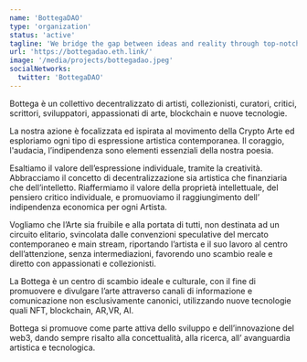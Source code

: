 ```yaml
---
name: 'BottegaDAO'
type: 'organization'
status: 'active'
tagline: 'We bridge the gap between ideas and reality through top-notch Web3 solutions'
url: 'https://bottegadao.eth.link/'
image: '/media/projects/bottegadao.jpeg'
socialNetworks:
  twitter: 'BottegaDAO'
---
```


Bottega è un collettivo decentralizzato di artisti, collezionisti, curatori, critici, scrittori, sviluppatori, appassionati di arte, blockchain e nuove tecnologie.

La nostra azione è focalizzata ed ispirata al movimento della Crypto Arte ed esploriamo ogni tipo di espressione artistica contemporanea.
Il coraggio, l'audacia, l’indipendenza sono elementi essenziali della nostra poesia.

Esaltiamo il valore dell’espressione individuale, tramite la creatività.
Abbracciamo il concetto di decentralizzazione sia artistica che finanziaria che dell’intelletto.
Riaffermiamo il valore della proprietà intellettuale, del pensiero critico individuale, e promuoviamo il raggiungimento dell’ indipendenza economica per ogni Artista.

Vogliamo che l’Arte sia fruibile e alla portata di tutti, non destinata ad un circuito elitario, svincolata dalle convenzioni speculative del mercato contemporaneo e main stream, riportando l’artista e il suo lavoro al centro dell’attenzione, senza intermediazioni, favorendo uno scambio reale e diretto con appassionati e collezionisti.

La Bottega è un centro di scambio ideale e culturale, con il fine di promuovere e divulgare l’arte attraverso canali di informazione e comunicazione non esclusivamente canonici, utilizzando nuove tecnologie quali NFT, blockchain, AR,VR, AI.

Bottega si promuove come parte attiva dello sviluppo e dell’innovazione del web3, dando sempre risalto alla concettualità, alla ricerca, all’ avanguardia artistica e tecnologica.
